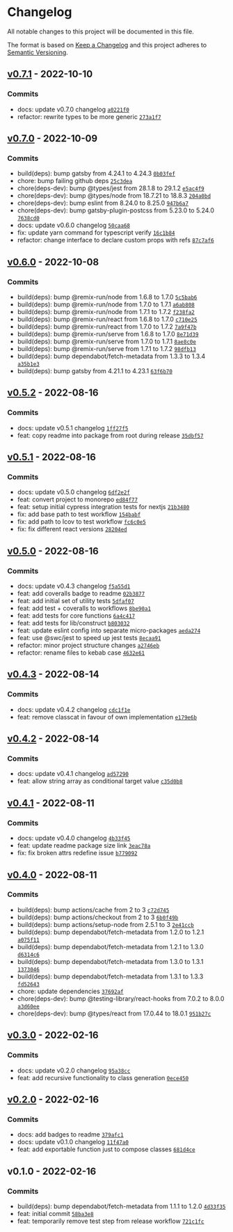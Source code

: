 # Changelog

All notable changes to this project will be documented in this file.

The format is based on [Keep a Changelog](https://keepachangelog.com/en/1.0.0/)
and this project adheres to [Semantic Versioning](https://semver.org/spec/v2.0.0.html).

## [v0.7.1](https://github.com/eels/tailwind-compose/compare/v0.7.0...v0.7.1) - 2022-10-10

### Commits

- docs: update v0.7.0 changelog [`a0221f0`](https://github.com/eels/tailwind-compose/commit/a0221f05f87369fb1371c07985688f125ae90b3f)
- refactor: rewrite types to be more generic [`273a1f7`](https://github.com/eels/tailwind-compose/commit/273a1f7a560205e33080c3f669f5a8032c805de5)

## [v0.7.0](https://github.com/eels/tailwind-compose/compare/v0.6.0...v0.7.0) - 2022-10-09

### Commits

- build(deps): bump gatsby from 4.24.1 to 4.24.3 [`0b03fef`](https://github.com/eels/tailwind-compose/commit/0b03fef180602c373dfc18b2f0e09b03b2185de6)
- chore: bump failing github deps [`25c3dea`](https://github.com/eels/tailwind-compose/commit/25c3dea55e945624efa6ffaaa2bbcf9eba12764a)
- chore(deps-dev): bump @types/jest from 28.1.8 to 29.1.2 [`e5ac4f9`](https://github.com/eels/tailwind-compose/commit/e5ac4f966a1f7edca7f07308c1605f9cb6c11921)
- chore(deps-dev): bump @types/node from 18.7.21 to 18.8.3 [`204a0bd`](https://github.com/eels/tailwind-compose/commit/204a0bdac3cb43157bcb5a71ce38f075a01203fb)
- chore(deps-dev): bump eslint from 8.24.0 to 8.25.0 [`947b6a7`](https://github.com/eels/tailwind-compose/commit/947b6a79b334a62ddcd13441d3efe2efa712ffa8)
- chore(deps-dev): bump gatsby-plugin-postcss from 5.23.0 to 5.24.0 [`7638cd0`](https://github.com/eels/tailwind-compose/commit/7638cd0423e4d5a6632f9f0b534095c5fe95986b)
- docs: update v0.6.0 changelog [`50caa68`](https://github.com/eels/tailwind-compose/commit/50caa68c5f14326d9b4ba28db3ef3dec7365a198)
- fix: update yarn command for typescript verify [`16c1b84`](https://github.com/eels/tailwind-compose/commit/16c1b842603965d5cc467b261959b7ce818b2b93)
- refactor: change interface to declare custom props with refs [`87c7af6`](https://github.com/eels/tailwind-compose/commit/87c7af613d58e096af92e8e734a865ec04f1bded)

## [v0.6.0](https://github.com/eels/tailwind-compose/compare/v0.5.2...v0.6.0) - 2022-10-08

### Commits

- build(deps): bump @remix-run/node from 1.6.8 to 1.7.0 [`5c5bab6`](https://github.com/eels/tailwind-compose/commit/5c5bab6a7e006a6809521bec6621713488989bd7)
- build(deps): bump @remix-run/node from 1.7.0 to 1.7.1 [`a6ab808`](https://github.com/eels/tailwind-compose/commit/a6ab808a96e3c5991a7449d3a033d484978ecaf4)
- build(deps): bump @remix-run/node from 1.7.1 to 1.7.2 [`f238fa2`](https://github.com/eels/tailwind-compose/commit/f238fa2f868daf2afb4c98c09f3caa76ce0357f3)
- build(deps): bump @remix-run/react from 1.6.8 to 1.7.0 [`c710e25`](https://github.com/eels/tailwind-compose/commit/c710e25657e1977965aad13949f9a47199009694)
- build(deps): bump @remix-run/react from 1.7.0 to 1.7.2 [`7a9f47b`](https://github.com/eels/tailwind-compose/commit/7a9f47b38aa644b4112590b83b29ad661bc69356)
- build(deps): bump @remix-run/serve from 1.6.8 to 1.7.0 [`8e71d39`](https://github.com/eels/tailwind-compose/commit/8e71d3921af3c36351ce801959e81bc25f4bc779)
- build(deps): bump @remix-run/serve from 1.7.0 to 1.7.1 [`8ae8c0e`](https://github.com/eels/tailwind-compose/commit/8ae8c0e99ddb5ed5175d29a8ade394c2dcf8eb5e)
- build(deps): bump @remix-run/serve from 1.7.1 to 1.7.2 [`98dfb13`](https://github.com/eels/tailwind-compose/commit/98dfb13fa4781aea09c38fbfca1b74cc1e4f406b)
- build(deps): bump dependabot/fetch-metadata from 1.3.3 to 1.3.4 [`a35b1e3`](https://github.com/eels/tailwind-compose/commit/a35b1e3812d3561efca3436b6ba3c2347c49bd38)
- build(deps): bump gatsby from 4.21.1 to 4.23.1 [`63f6b70`](https://github.com/eels/tailwind-compose/commit/63f6b70658c0fc513651797811cc83ad0a339052)

## [v0.5.2](https://github.com/eels/tailwind-compose/compare/v0.5.1...v0.5.2) - 2022-08-16

### Commits

- docs: update v0.5.1 changelog [`1ff27f5`](https://github.com/eels/tailwind-compose/commit/1ff27f538e0674109abe24fffd45355056bf3d39)
- feat: copy readme into package from root during release [`35dbf57`](https://github.com/eels/tailwind-compose/commit/35dbf57f03deb143907cec9688ba8db46c53d785)

## [v0.5.1](https://github.com/eels/tailwind-compose/compare/v0.5.0...v0.5.1) - 2022-08-16

### Commits

- docs: update v0.5.0 changelog [`6df2e2f`](https://github.com/eels/tailwind-compose/commit/6df2e2fca92fc8ce787be9e77c954b57e43e99ce)
- feat: convert project to monorepo [`ed84f77`](https://github.com/eels/tailwind-compose/commit/ed84f77b54268e832a3d62baab0be360b353e488)
- feat: setup initial cypress integration tests for nextjs [`21b3480`](https://github.com/eels/tailwind-compose/commit/21b3480ac221b172b1b5440cf4f8a7b8e4d77782)
- fix: add base path to test workflow [`154babf`](https://github.com/eels/tailwind-compose/commit/154babf5594a34006602aae635e94e56407c91e4)
- fix: add path to lcov to test workflow [`fc6c0e5`](https://github.com/eels/tailwind-compose/commit/fc6c0e582df594f89c53ccc19a35db1580de8710)
- fix: fix different react versions [`28204ed`](https://github.com/eels/tailwind-compose/commit/28204edbe16fd578aea8306508447fac39f96cae)

## [v0.5.0](https://github.com/eels/tailwind-compose/compare/v0.4.3...v0.5.0) - 2022-08-16

### Commits

- docs: update v0.4.3 changelog [`f5a55d1`](https://github.com/eels/tailwind-compose/commit/f5a55d186186c1401cd01622cc93717c5b0bc316)
- feat: add coveralls badge to readme [`02b3877`](https://github.com/eels/tailwind-compose/commit/02b38772b5d862a558e9ae616ad40ee0f98815cb)
- feat: add initial set of utility tests [`5dfaf07`](https://github.com/eels/tailwind-compose/commit/5dfaf0719a8d4e661b669732e4badf926687163b)
- feat: add test + coveralls to workflows [`8be90a1`](https://github.com/eels/tailwind-compose/commit/8be90a1b8c416a303a75981584ccb92c2050f0d5)
- feat: add tests for core functions [`6a4c417`](https://github.com/eels/tailwind-compose/commit/6a4c4171b9b3c5c2918aed023997a6873ecd26d9)
- feat: add tests for lib/construct [`b803032`](https://github.com/eels/tailwind-compose/commit/b8030323a67bdc4c2decb7ae47f60af82f087f1b)
- feat: update eslint config into separate micro-packages [`aeda274`](https://github.com/eels/tailwind-compose/commit/aeda2747427bb3f2636f668547975c9517456e9b)
- feat: use @swc/jest to speed up jest tests [`8ecaa91`](https://github.com/eels/tailwind-compose/commit/8ecaa91c5e2768324a655289423af902060baed0)
- refactor: minor project structure changes [`a2746eb`](https://github.com/eels/tailwind-compose/commit/a2746eb1dec92b3d1b5b757a14e38524f588187b)
- refactor: rename files to kebab case [`4632e61`](https://github.com/eels/tailwind-compose/commit/4632e61b6ec5639d71988c934429f13148175212)

## [v0.4.3](https://github.com/eels/tailwind-compose/compare/v0.4.2...v0.4.3) - 2022-08-14

### Commits

- docs: update v0.4.2 changelog [`cdc1f1e`](https://github.com/eels/tailwind-compose/commit/cdc1f1e7dc85833343edc5403685e1d23e00c516)
- feat: remove classcat in favour of own implementation [`e179e6b`](https://github.com/eels/tailwind-compose/commit/e179e6bf69702c5bec2751ae6cd63b080acee017)

## [v0.4.2](https://github.com/eels/tailwind-compose/compare/v0.4.1...v0.4.2) - 2022-08-14

### Commits

- docs: update v0.4.1 changelog [`ad57290`](https://github.com/eels/tailwind-compose/commit/ad572904976f2c6e7bbb3f1fd76bffd32fffef55)
- feat: allow string array as conditional target value [`c35d0b8`](https://github.com/eels/tailwind-compose/commit/c35d0b8570064d8fa07ada78ffb0db612c1a14be)

## [v0.4.1](https://github.com/eels/tailwind-compose/compare/v0.4.0...v0.4.1) - 2022-08-11

### Commits

- docs: update v0.4.0 changelog [`4b33f45`](https://github.com/eels/tailwind-compose/commit/4b33f45a72698f2e02ac837171e0a44e36b701ed)
- feat: update readme package size link [`3eac78a`](https://github.com/eels/tailwind-compose/commit/3eac78a49a11686dd887a3c157b8f89aa88ff3c0)
- fix: fix broken attrs redefine issue [`b779092`](https://github.com/eels/tailwind-compose/commit/b77909284445cb2e952b6dbdd6441880b95ba538)

## [v0.4.0](https://github.com/eels/tailwind-compose/compare/v0.3.0...v0.4.0) - 2022-08-11

### Commits

- build(deps): bump actions/cache from 2 to 3 [`c72d745`](https://github.com/eels/tailwind-compose/commit/c72d7454fa9eb99862481143a06b1dd0d35a7fb7)
- build(deps): bump actions/checkout from 2 to 3 [`6b0f49b`](https://github.com/eels/tailwind-compose/commit/6b0f49ba37fe9d9a41d84cc0ecfc54e51ac48dce)
- build(deps): bump actions/setup-node from 2.5.1 to 3 [`2e41ccb`](https://github.com/eels/tailwind-compose/commit/2e41ccb55d6e5d96ddb2408b08a6cf530ed34c60)
- build(deps): bump dependabot/fetch-metadata from 1.2.0 to 1.2.1 [`a075f11`](https://github.com/eels/tailwind-compose/commit/a075f1163672f0b526631bc34e4aeedfa04b6bf5)
- build(deps): bump dependabot/fetch-metadata from 1.2.1 to 1.3.0 [`d6314c6`](https://github.com/eels/tailwind-compose/commit/d6314c6dd06166a03927b911c25b13cd484c6d54)
- build(deps): bump dependabot/fetch-metadata from 1.3.0 to 1.3.1 [`1373046`](https://github.com/eels/tailwind-compose/commit/137304686db892422679c70df04d4b979054374f)
- build(deps): bump dependabot/fetch-metadata from 1.3.1 to 1.3.3 [`fd52643`](https://github.com/eels/tailwind-compose/commit/fd526430fd3026f77ab92d9bac41701c1f205d2a)
- chore: update dependencies [`37692af`](https://github.com/eels/tailwind-compose/commit/37692af747692d24c2fcbd5cf2917d467c46acc9)
- chore(deps-dev): bump @testing-library/react-hooks from 7.0.2 to 8.0.0 [`a3d60ee`](https://github.com/eels/tailwind-compose/commit/a3d60eeb3c1520c1d7021ef95841baab4bfa37ec)
- chore(deps-dev): bump @types/react from 17.0.44 to 18.0.1 [`951b27c`](https://github.com/eels/tailwind-compose/commit/951b27c50458d5d7274e1d3398d068beac5f4b0e)

## [v0.3.0](https://github.com/eels/tailwind-compose/compare/v0.2.0...v0.3.0) - 2022-02-16

### Commits

- docs: update v0.2.0 changelog [`95a38cc`](https://github.com/eels/tailwind-compose/commit/95a38cc2005415be1286d241965d3c1d25c1d980)
- feat: add recursive functionality to class generation [`0ece450`](https://github.com/eels/tailwind-compose/commit/0ece450e961ffe0ce12acf134c4e9b09ba7eb25a)

## [v0.2.0](https://github.com/eels/tailwind-compose/compare/v0.1.0...v0.2.0) - 2022-02-16

### Commits

- docs: add badges to readme [`379afc1`](https://github.com/eels/tailwind-compose/commit/379afc1ab38e12d472df8aa44d3ab11416988cc6)
- docs: update v0.1.0 changelog [`11f47a0`](https://github.com/eels/tailwind-compose/commit/11f47a07b163aa1b0174ea186bfa9b8faa9be0df)
- feat: add exportable function just to compose classes [`681d4ce`](https://github.com/eels/tailwind-compose/commit/681d4cece1ab22a889722c34dad65e583f6a8f09)

## v0.1.0 - 2022-02-16

### Commits

- build(deps): bump dependabot/fetch-metadata from 1.1.1 to 1.2.0 [`4d33f35`](https://github.com/eels/tailwind-compose/commit/4d33f3591cf2c8d7bf185320de2fd7f8fdf03ec4)
- feat: initial commit [`58ba3e8`](https://github.com/eels/tailwind-compose/commit/58ba3e82c71ddfe79c4adab8874c8a0043cbd116)
- feat: temporarily remove test step from release workflow [`721c1fc`](https://github.com/eels/tailwind-compose/commit/721c1fc90ed9e5d526a7584c7b0f8db74ef443d3)
